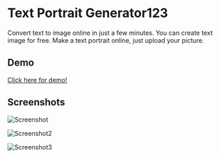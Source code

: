 
# Text Portrait Generator123

Convert text to image online in just a few minutes. You can create text image for free. Make a text portrait online, just upload your picture.


## Demo

[Click here for demo!](https://textportrait-generator.neocities.org/)


## Screenshots


![Screenshot](https://user-images.githubusercontent.com/58961133/159966608-f9abb690-6ee1-4dc8-8857-eed7c94cf5f8.jpg)

![Screenshot2](https://user-images.githubusercontent.com/58961133/159966814-06a66d5e-658f-4ebe-85b6-4ed701c14048.jpg)

![Screenshot3](https://user-images.githubusercontent.com/58961133/159965317-af387c19-60aa-4165-9af0-4c7428c204fe.jpg)
